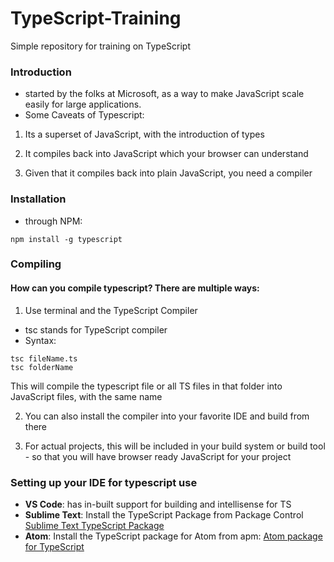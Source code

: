 # TypeScript-Training
Simple repository for training on TypeScript

### Introduction
- started by the folks at Microsoft, as a way to make JavaScript scale easily for large applications.
- Some Caveats of Typescript:

1. Its a superset of JavaScript, with the introduction of types

2. It compiles back into JavaScript which your browser can understand

3. Given that it compiles back into plain JavaScript, you need a compiler

### Installation
- through NPM: 
```
npm install -g typescript
```
	
### Compiling	
#### How can you compile typescript? There are multiple ways:
1. Use terminal and the TypeScript Compiler
 - tsc stands for TypeScript compiler
 - Syntax:
```
tsc fileName.ts
tsc folderName
``` 
This will compile the typescript file or all TS files in that folder into JavaScript files, with the same name

2. You can also install the compiler into your favorite IDE and build from there

3. For actual projects, this will be included in your build system or build tool - so that you will have browser ready JavaScript for your project 

###	Setting up your IDE for typescript use
- **VS Code**: has in-built support for building and intellisense for TS
- **Sublime Text**: Install the TypeScript Package from Package Control [Sublime Text TypeScript Package](https://github.com/Microsoft/TypeScript-Sublime-Plugin)
- **Atom**: Install the TypeScript package for Atom from apm: [Atom package for TypeScript](https://atom.io/packages/atom-typescript)
 

